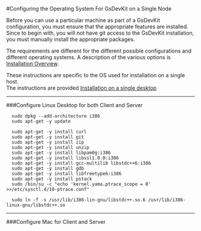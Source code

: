 #Configuring the Operating System For GsDevKit on a Single Node

Before you can use a particular machine as part of a GsDevKit configuration, you must ensure that the 
appropriate features are installed.   Since to begin with, you will not have git access to the GsDevKit 
installation, you must manually install the appropriate packages.

The requirements are different for the different possible configurations and different operating systems. 
A description of the various options is [Installation Overview][1].  

These instructions are specific to the OS used for installation on a single host.  
The instructions are provided [Installation on a single desktop][2]

---

###Configure Linux Desktop for both Client and Server 

```
  sudo dpkg --add-architecture i386
  sudo apt-get -y update

  sudo apt-get -y install curl
  sudo apt-get -y install git
  sudo apt-get -y install zip
  sudo apt-get -y install unzip
  sudo apt-get -y install libpam0g:i386
  sudo apt-get -y install libssl1.0.0:i386
  sudo apt-get -y install gcc-multilib libstdc++6:i386
  sudo apt-get -y install gdb
  sudo apt-get -y install libfreetype6:i386
  sudo apt-get -y install pstack
  sudo /bin/su -c "echo 'kernel.yama.ptrace_scope = 0' >>/etc/sysctl.d/10-ptrace.conf"

  sudo ln -f -s /usr/lib/i386-lin-gnu/libstdc++.so.6 /usr/lib/i386-linux-gnu/libstdc++.so 
```

---
###Configure Mac for Client and Server


[1]: ./README.md
[2]: ./README.md#installation-on-a-single-desktop 
